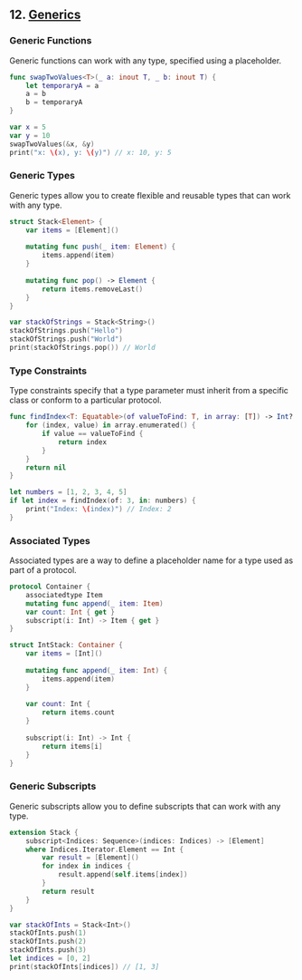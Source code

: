 ## 12. [Generics](https://docs.swift.org/swift-book/LanguageGuide/Generics.html)

### Generic Functions

Generic functions can work with any type, specified using a placeholder.

```swift
func swapTwoValues<T>(_ a: inout T, _ b: inout T) {
    let temporaryA = a
    a = b
    b = temporaryA
}

var x = 5
var y = 10
swapTwoValues(&x, &y)
print("x: \(x), y: \(y)") // x: 10, y: 5
```

### Generic Types

Generic types allow you to create flexible and reusable types that can work with any type.

```swift
struct Stack<Element> {
    var items = [Element]()
    
    mutating func push(_ item: Element) {
        items.append(item)
    }
    
    mutating func pop() -> Element {
        return items.removeLast()
    }
}

var stackOfStrings = Stack<String>()
stackOfStrings.push("Hello")
stackOfStrings.push("World")
print(stackOfStrings.pop()) // World
```

### Type Constraints

Type constraints specify that a type parameter must inherit from a specific class or conform to a particular protocol.

```swift
func findIndex<T: Equatable>(of valueToFind: T, in array: [T]) -> Int? {
    for (index, value) in array.enumerated() {
        if value == valueToFind {
            return index
        }
    }
    return nil
}

let numbers = [1, 2, 3, 4, 5]
if let index = findIndex(of: 3, in: numbers) {
    print("Index: \(index)") // Index: 2
}
```

### Associated Types

Associated types are a way to define a placeholder name for a type used as part of a protocol.

```swift
protocol Container {
    associatedtype Item
    mutating func append(_ item: Item)
    var count: Int { get }
    subscript(i: Int) -> Item { get }
}

struct IntStack: Container {
    var items = [Int]()
    
    mutating func append(_ item: Int) {
        items.append(item)
    }
    
    var count: Int {
        return items.count
    }
    
    subscript(i: Int) -> Int {
        return items[i]
    }
}
```

### Generic Subscripts

Generic subscripts allow you to define subscripts that can work with any type.

```swift
extension Stack {
    subscript<Indices: Sequence>(indices: Indices) -> [Element]
    where Indices.Iterator.Element == Int {
        var result = [Element]()
        for index in indices {
            result.append(self.items[index])
        }
        return result
    }
}

var stackOfInts = Stack<Int>()
stackOfInts.push(1)
stackOfInts.push(2)
stackOfInts.push(3)
let indices = [0, 2]
print(stackOfInts[indices]) // [1, 3]
```
